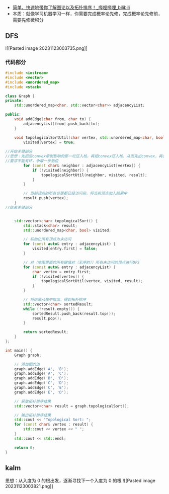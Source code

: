 -  [简单、快速地带你了解图论以及拓扑排序！_哔哩哔哩_bilibili](https://www.bilibili.com/video/BV1pV4y1K75T/?spm_id_from=333.337.search-card.all.click&vd_source=71813afd401a0c905bef9f79a6c08c01)
- 本质：就像学习机器学习一样，你需要完成概率论先修，完成概率论先修前，需要先修微积分

## DFS

![[Pasted image 20231123003735.png]]
### 代码部分
```cpp
#include <iostream>
#include <vector>
#include <unordered_map>
#include <stack>

class Graph {
private:
    std::unordered_map<char, std::vector<char>> adjacencyList;

public:
    void addEdge(char from, char to) {
        adjacencyList[from].push_back(to);
    }

    void topologicalSortUtil(char vertex, std::unordered_map<char, bool>& visited, std::stack<char>& result) {
        visited[vertex] = true;
    
//开始关键部分
//思想：先把受convex牵制影响的那一坨压入栈，再把convex压入栈，从而先出convex，再出那一坨的的方法。随着深度优先搜索，对那一坨也进行递归。
//要求不能有环，争取一步到位
        for (const char& neighbor : adjacencyList[vertex]) {
            if (!visited[neighbor]) {
                topologicalSortUtil(neighbor, visited, result);
            }
        }

        // 当前顶点的所有邻居都已经访问完，将当前顶点加入结果中
        result.push(vertex);
    }
//结束关键部分


    std::vector<char> topologicalSort() {
        std::stack<char> result;
        std::unordered_map<char, bool> visited;

        // 初始化所有顶点为未访问
        for (const auto& entry : adjacencyList) {
            visited[entry.first] = false;
        }

        // 对（地图里面的所有键值对（无序的））所有未访问的顶点进行DFS
        for (const auto& entry : adjacencyList) {
            char vertex = entry.first;
            if (!visited[vertex]) {
                topologicalSortUtil(vertex, visited, result);
            }
        }

        // 将结果从栈中取出，得到拓扑排序
        std::vector<char> sortedResult;
        while (!result.empty()) {
            sortedResult.push_back(result.top());
            result.pop();
        }

        return sortedResult;
    }
};

int main() {
    Graph graph;

    // 添加图的边
    graph.addEdge('A', 'B');
    graph.addEdge('A', 'C');
    graph.addEdge('B', 'D');
    graph.addEdge('C', 'D');
    graph.addEdge('C', 'E');
    graph.addEdge('E', 'D');

    // 获取拓扑排序结果
    std::vector<char> result = graph.topologicalSort();

    // 输出拓扑排序结果
    std::cout << "Topological Sort: ";
    for (const char& vertex : result) {
        std::cout << vertex << " ";
    }
    std::cout << std::endl;

    return 0;
}

```
## kalm
思想：从入度为 0 的根出发，逐渐寻找下一个入度为 0 的根
![[Pasted image 20231123003821.png]]

